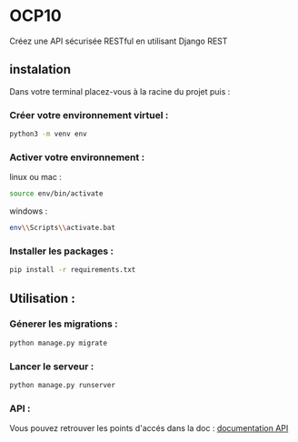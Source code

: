 # OCP10

Créez une API sécurisée RESTful en utilisant Django REST

## instalation

Dans votre terminal placez-vous à la racine du projet puis :

### Créer votre environnement virtuel :


```bash
python3 -m venv env
```

### Activer votre environnement :

linux ou mac :
```bash
source env/bin/activate
```

windows :

```bash
env\\Scripts\\activate.bat
```

### Installer les packages :

```bash
pip install -r requirements.txt
```

## Utilisation :

### Génerer les migrations :

```bash
python manage.py migrate
```

### Lancer le serveur :

```bash
python manage.py runserver
```

### API :

Vous pouvez retrouver les points d'accés dans la doc :
[documentation API](https://documenter.getpostman.com/view/15931927/2s93CHuvQ9)

